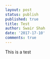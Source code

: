 ```yaml
---
layout: post
status: publish
published: true
title: Test
author: Swair Shah
date: '2017-17-10'
comments: true
---
```

This is a test
